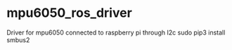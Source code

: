 # mpu6050_ros_driver
Driver for mpu6050 connected to raspberry pi through I2c
sudo pip3 install smbus2
